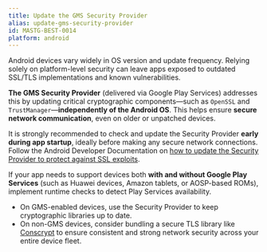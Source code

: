 ```yaml
---
title: Update the GMS Security Provider
alias: update-gms-security-provider
id: MASTG-BEST-0014
platform: android
---
```


Android devices vary widely in OS version and update frequency. Relying solely on platform-level security can leave apps exposed to outdated SSL/TLS implementations and known vulnerabilities.

**The GMS Security Provider** (delivered via Google Play Services) addresses this by updating critical cryptographic components—such as `OpenSSL` and `TrustManager`—**independently of the Android OS**. This helps ensure **secure network communication**, even on older or unpatched devices.

It is strongly recommended to check and update the Security Provider **early during app startup**, ideally before making any secure network connections. Follow the Android Developer Documentation on [how to update the Security Provider to protect against SSL exploits](https://developer.android.com/privacy-and-security/security-gms-provider "Updating Your Security Provider to Protect Against SSL Exploits").

If your app needs to support devices both **with and without Google Play Services** (such as Huawei devices, Amazon tablets, or AOSP-based ROMs), implement runtime checks to detect Play Services availability.

- On GMS-enabled devices, use the Security Provider to keep cryptographic libraries up to date.
- On non-GMS devices, consider bundling a secure TLS library like [Conscrypt](https://conscrypt.org) to ensure consistent and strong network security across your entire device fleet.
